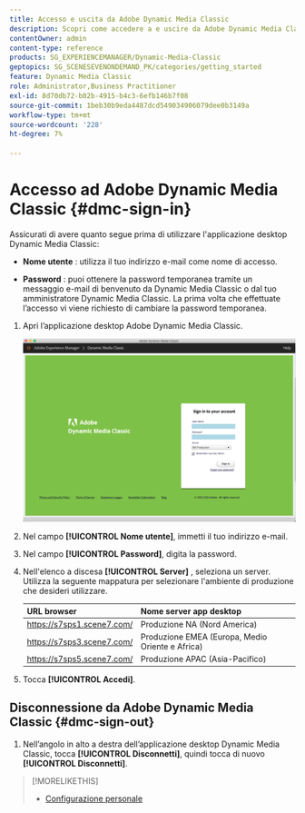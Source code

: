 ```yaml
---
title: Accesso e uscita da Adobe Dynamic Media Classic
description: Scopri come accedere a e uscire da Adobe Dynamic Media Classic e connettersi a un server dell’ambiente di produzione in Nord America (NA) o in Europa, Medio Oriente, Africa (EMEA) o Asia-Pacifico (APAC).
contentOwner: admin
content-type: reference
products: SG_EXPERIENCEMANAGER/Dynamic-Media-Classic
geptopics: SG_SCENESEVENONDEMAND_PK/categories/getting_started
feature: Dynamic Media Classic
role: Administrator,Business Practitioner
exl-id: 8d70db72-b02b-4915-b4c3-6efb146b7f08
source-git-commit: 1beb30b9eda4487dcd549034906079dee0b3149a
workflow-type: tm+mt
source-wordcount: '228'
ht-degree: 7%

---
```


<!-- UPDATE THIS TOPIC AFTER DECEMBER 31, 2020!!!!! -->

# Accesso ad Adobe Dynamic Media Classic {#dmc-sign-in}

Assicurati di avere quanto segue prima di utilizzare l&#39;applicazione desktop Dynamic Media Classic:

* **Nome utente** : utilizza il tuo indirizzo e-mail come nome di accesso.

* **Password** : puoi ottenere la password temporanea tramite un messaggio e-mail di benvenuto da Dynamic Media Classic o dal tuo amministratore Dynamic Media Classic. La prima volta che effettuate l’accesso vi viene richiesto di cambiare la password temporanea.

1. Apri l’applicazione desktop Adobe Dynamic Media Classic.

   ![Accesso a Dynamic Media Classic](/help/assets/dmclassic-login1.png)

1. Nel campo **[!UICONTROL Nome utente]**, immetti il tuo indirizzo e-mail.
1. Nel campo **[!UICONTROL Password]**, digita la password.
1. Nell&#39;elenco a discesa **[!UICONTROL Server]** , seleziona un server.
Utilizza la seguente mappatura per selezionare l&#39;ambiente di produzione che desideri utilizzare.

   | URL browser | Nome server app desktop |
   |---|---|
   | https://s7sps1.scene7.com/ | Produzione NA (Nord America) |
   | https://s7sps3.scene7.com/ | Produzione EMEA (Europa, Medio Oriente e Africa) |
   | https://s7sps5.scene7.com/ | Produzione APAC (Asia-Pacifico) |

1. Tocca **[!UICONTROL Accedi]**.

## Disconnessione da Adobe Dynamic Media Classic {#dmc-sign-out}

1. Nell’angolo in alto a destra dell’applicazione desktop Dynamic Media Classic, tocca **[!UICONTROL Disconnetti]**, quindi tocca di nuovo **[!UICONTROL Disconnetti]**.

>[!MORELIKETHIS]
>
>* [Configurazione personale](personal-setup.md#personal_setup)

